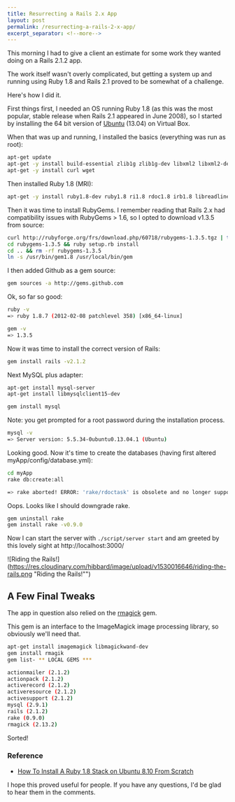 ```yaml
---
title: Resurrecting a Rails 2.x App
layout: post
permalink: /resurrecting-a-rails-2-x-app/
excerpt_separator: <!--more-->
---
```


This morning I had to give a client an estimate for some work they wanted doing on a Rails 2.1.2 app.

The work itself wasn't overly complicated, but getting a system up and running using Ruby 1.8 and Rails 2.1 proved to be somewhat of a challenge.

Here's how I did it.

<!--more-->

First things first, I needed an OS running Ruby 1.8 (as this was the most popular, stable release when Rails 2.1 appeared in June 2008), so I started by installing the 64 bit version of [Ubuntu](http://www.ubuntu.com/ "Ubuntu - a Debian-based Linux operating system") (13.04) on Virtual Box.

When that was up and running, I installed the basics (everything was run as root):

```sh
apt-get update
apt-get -y install build-essential zlib1g zlib1g-dev libxml2 libxml2-dev libxslt-dev sqlite3 libsqlite3-dev locate git-core
apt-get -y install curl wget
```

Then installed Ruby 1.8 (MRI):

```sh
apt-get -y install ruby1.8-dev ruby1.8 ri1.8 rdoc1.8 irb1.8 libreadline-ruby1.8 libruby1.8 libopenssl-ruby
```

Then it was time to install RubyGems. I remember reading that Rails 2.x had compatibility issues with RubyGems > 1.6, so I opted to download v1.3.5 from source:

```sh
curl http://rubyforge.org/frs/download.php/60718/rubygems-1.3.5.tgz | tar -xzv
cd rubygems-1.3.5 && ruby setup.rb install
cd .. && rm -rf rubygems-1.3.5
ln -s /usr/bin/gem1.8 /usr/local/bin/gem
```

I then added Github as a gem source:

```sh
gem sources -a http://gems.github.com
```

Ok, so far so good:

```sh
ruby -v
=> ruby 1.8.7 (2012-02-08 patchlevel 358) [x86_64-linux]

gem -v
=> 1.3.5
```

Now it was time to install the correct version of Rails:

```sh
gem install rails -v2.1.2
```

Next MySQL plus adapter:

```sh
apt-get install mysql-server
apt-get install libmysqlclient15-dev

gem install mysql
```

Note: you get prompted for a root password during the installation process.

```sh
mysql -v
=> Server version: 5.5.34-0ubuntu0.13.04.1 (Ubuntu)
```

Looking good. Now it's time to create the databases (having first altered myApp/config/database.yml):

```sh
cd myApp
rake db:create:all

=> rake aborted! ERROR: 'rake/rdoctask' is obsolete and no longer supported.
```

Oops. Looks like I should downgrade rake.

```sh
gem uninstall rake
gem install rake -v0.9.0
```

Now I can start the server with `./script/server start` and am greeted by this lovely sight at http://localhost:3000/

![Riding the Rails!](https://res.cloudinary.com/hibbard/image/upload/v1530016646/riding-the-rails.png "Riding the Rails!"")

## A Few Final Tweaks

The app in question also relied on the [rmagick](https://github.com/rmagick/rmagick "An interface to the ImageMagick and GraphicsMagick image processing libraries.") gem.

This gem is an interface to the ImageMagick image processing library, so obviously we'll need that.

```sh
apt-get install imagemagick libmagickwand-dev
gem install rmagik
gem list- ** LOCAL GEMS ***

actionmailer (2.1.2)
actionpack (2.1.2)
activerecord (2.1.2)
activeresource (2.1.2)
activesupport (2.1.2)
mysql (2.9.1)
rails (2.1.2)
rake (0.9.0)
rmagick (2.13.2)
```

Sorted!

### Reference

-  [How To Install A Ruby 1.8 Stack on Ubuntu 8.10 From Scratch](http://www.rubyinside.com/how-to-install-a-ruby-18-stack-on-ubuntu-810-from-scratch-1566.html "Ruby Inside")

I hope this proved useful for people. If you have any questions, I'd be glad to hear them in the comments.
